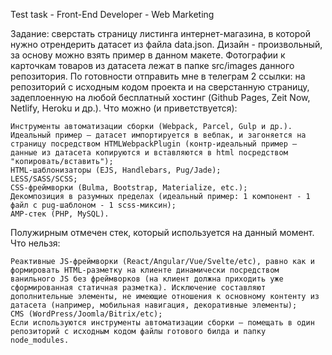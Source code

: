 Test task - Front-End Developer - Web Marketing

Задание: сверстать страницу листинга интернет-магазина, в которой нужно отрендерить датасет из файла data.json. Дизайн - произвольный, за основу можно взять пример в данном макете. Фотографии к карточкам товаров из датасета лежат в папке src/images данного репозитория. По готовности отправить мне в телеграм 2 ссылки: на репозиторий с исходным кодом проекта и на сверстанную страницу, задеплоенную на любой бесплатный хостинг (Github Pages, Zeit Now, Netlify, Heroku и др.).
Что можно (и приветствуется):

    Инструменты автоматизации сборки (Webpack, Parcel, Gulp и др.). Идеальный пример — датасет импортируется в вебпак, и загоняется на страницу посредством HTMLWebpackPlugin (контр-идеальный пример — данные из датасета копируются и вставляются в html посредством "копировать/вставить");
    HTML-шаблонизаторы (EJS, Handlebars, Pug/Jade);
    LESS/SASS/SCSS;
    CSS-фреймворки (Bulma, Bootstrap, Materialize, etc.);
    Декомпозиция в разумных пределах (идеальный пример: 1 компонент - 1 файл с pug-шаблоном - 1 scss-миксин);
    AMP-стек (PHP, MySQL).

Полужирным отмечен стек, который используется на данный момент.
Что нельзя:

    Реактивные JS-фреймворки (React/Angular/Vue/Svelte/etc), равно как и формировать HTML-разметку на клиенте динамически посредством ванильного JS без фреймворков (на клиент должна приходить уже сформированная статичная разметка). Исключение составляют дополнительные элементы, не имеющие отношения к основному контенту из датасета (например, мобильная навигация, декоративные элементы);
    CMS (WordPress/Joomla/Bitrix/etc);
    Если используются инструменты автоматизации сборки — помещать в один репозиторий с исходным кодом файлы готового билда и папку node_modules.
